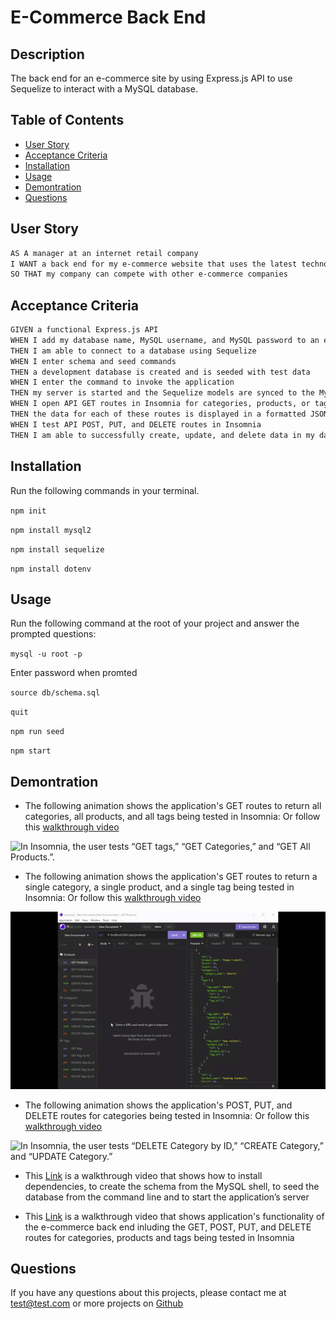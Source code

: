 # E-Commerce Back End

## Description

The back end for an e-commerce site by using Express.js API to use Sequelize to interact with a MySQL database.

## Table of Contents
* [User Story](#user-story)
* [Acceptance Criteria](#acceptance-criteria)
* [Installation](#installation)
* [Usage](#usage)
* [Demontration](#demontration)
* [Questions](#questions)


## User Story

```md
AS A manager at an internet retail company
I WANT a back end for my e-commerce website that uses the latest technologies
SO THAT my company can compete with other e-commerce companies
```

## Acceptance Criteria

```md
GIVEN a functional Express.js API
WHEN I add my database name, MySQL username, and MySQL password to an environment variable file
THEN I am able to connect to a database using Sequelize
WHEN I enter schema and seed commands
THEN a development database is created and is seeded with test data
WHEN I enter the command to invoke the application
THEN my server is started and the Sequelize models are synced to the MySQL database
WHEN I open API GET routes in Insomnia for categories, products, or tags
THEN the data for each of these routes is displayed in a formatted JSON
WHEN I test API POST, PUT, and DELETE routes in Insomnia
THEN I am able to successfully create, update, and delete data in my database
```

## Installation

Run the following commands in your terminal.

`npm init`

`npm install mysql2`

`npm install sequelize`

`npm install dotenv`

## Usage 
  
Run the following command at the root of your project and answer the prompted questions:

`mysql -u root -p`

Enter password when promted

`source db/schema.sql`

`quit`

`npm run seed`
  
`npm start`

## Demontration

* The following animation shows the application's GET routes to return all categories, all products, and all tags being tested in Insomnia: Or follow this [walkthrough video](https://drive.google.com/file/d/1KxVXld4-JGkCAKsfrnUcZLCyphhRhnVh/view) 

![In Insomnia, the user tests “GET tags,” “GET Categories,” and “GET All Products.”.](./img/demo-GET-ALL.gif)

* The following animation shows the application's GET routes to return a single category, a single product, and a single tag being tested in Insomnia: Or follow this [walkthrough video](https://drive.google.com/file/d/1qhugLdQh8jHtrdXY3cQazW5KijA5pVcV/view)

![In Insomnia, the user tests “GET tag by id,” “GET Category by ID,” and “GET One Product.”](./img/demo-GET-ID.gif)

* The following animation shows the application's POST, PUT, and DELETE routes for categories being tested in Insomnia: Or follow this [walkthrough video](https://drive.google.com/file/d/1W8daVkFFcvzaanmk4vxvDFZwn3MQc6cV/view)

![In Insomnia, the user tests “DELETE Category by ID,” “CREATE Category,” and “UPDATE Category.”](./img/demo-Category-CRUD.gif)

* This [Link](https://watch.screencastify.com/v/1VdCGjF8FqRsQCUoLsap) is a walkthrough video that shows how to install dependencies, to create the schema from the MySQL shell, to seed the database from the command line and to start the application’s server

* This [Link](https://drive.google.com/file/d/1L3jzly7AYhNAe4JLcCsF-RLMMns7g1dC/view) is a walkthrough video that shows application's functionality of the e-commerce back end inluding the GET, POST, PUT, and DELETE routes for categories, products and tags being tested in Insomnia

## Questions
If you have any questions about this projects, please contact me at test@test.com or more projects on [Github](https://github.com/begirlz)